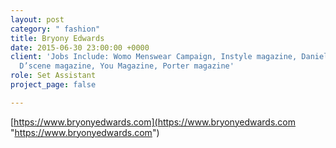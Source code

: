 ```yaml
---
layout: post
category: " fashion"
title: Bryony Edwards
date: 2015-06-30 23:00:00 +0000
client: 'Jobs Include: Womo Menswear Campaign, Instyle magazine, Daniel Poole, Campaign,
  D’scene magazine, You Magazine, Porter magazine'
role: Set Assistant
project_page: false

---
```

[https://www.bryonyedwards.com](https://www.bryonyedwards.com "https://www.bryonyedwards.com")